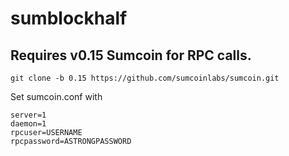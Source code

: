 # sumblockhalf

## Requires v0.15 Sumcoin for RPC calls.

```
git clone -b 0.15 https://github.com/sumcoinlabs/sumcoin.git
```

Set sumcoin.conf with 
```
server=1
daemon=1
rpcuser=USERNAME
rpcpassword=ASTRONGPASSWORD
```

